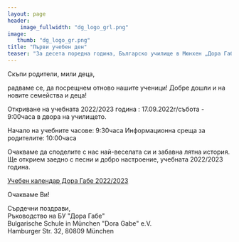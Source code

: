 ```yaml
---
layout: page
header:
    image_fullwidth: "dg_logo_grl.png"
image:
   thumb: "dg_logo_gr.png"
title: "Първи учебен ден"
teaser: "За десета поредна година, Българско училище в Мюнхен „Дора Габе“ ще отвори вратите си за Вас! "
---
```


Скъпи родители, мили деца,  
   
радваме се, да посрещнем отново нашите ученици! Добре дошли и на новите семейства и деца!  
  
Откриване на учебната 2022/2023 година : 17.09.2022г/събота - 9:00часа в двора на училището.
 
Начало на учебните часове: 9:30часа
Информационна среща за родителите: 10:00часа
 
Очакваме да споделите с нас най-веселата си и забавна лятна история.
Ще открием заедно с песни и добро настроение, учебната 2022/2023 година.

<a class="t60" href="{{ site.urlpdf }}Kalendar_22_23.pdf" target="blanck">Учебен календар Дора Габе 2022/2023</a><br/>
 
Очакваме Ви! 
  
  
Сърдечни поздрави,  
Ръководство на БУ "Дора Габе"  
Bulgarische Schule in München "Dora Gabe" e.V.  
Hamburger Str. 32, 80809 München
